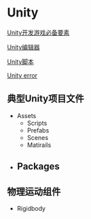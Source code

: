 # Unity

[Unity开发游戏必备要素](Unity_开发要素.md)

[Unity编辑器](Unity_editor.md)

[Unity脚本](Unity_Script.md)

[Unity error](Unity_error.md)

## 典型Unity项目文件

- Assets
  - Scripts
  - Prefabs
  - Scenes
  - Matirails
- Packages
  - 

## 物理运动组件

- Rigidbody
